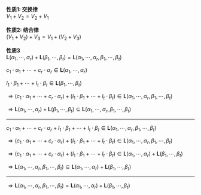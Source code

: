 **性质1: 交换律**  
 $V_1+V_2=V_2+V_1$  
  
**性质2: 结合律**  
 $(V_1+V_2)+V_3=V_1+(V_2+V_3)$  
  
**性质3**  
 $\mathbf{L}(\alpha_1,\cdots,\alpha_r)+\mathbf{L}(\beta_1,\cdots,\beta_t)=\mathbf{L}(\alpha_1,\cdots,\alpha_r,\beta_1,\cdots,\beta_t)$  
  
 $c_1\cdot\alpha_1+\cdots+c_r\cdot\alpha_r\in\mathbf{L}(\alpha_1,\cdots,\alpha_r)$  
  
 $l_1\cdot\beta_1+\cdots+l_t\cdot\beta_t\in\mathbf{L}(\beta_1,\cdots,\beta_t)$  
  
 $\Rightarrow (c_1\cdot\alpha_1+\cdots+c_r\cdot\alpha_r)+(l_1\cdot\beta_1+\cdots+l_t\cdot\beta_t)\in\mathbf{L}(\alpha_1,\cdots,\alpha_r,\beta_1,\cdots,\beta_t)$  
  
 $\Rightarrow\mathbf{L}(\alpha_1,\cdots,\alpha_r)+\mathbf{L}(\beta_1,\cdots,\beta_t)\subseteq\mathbf{L}(\alpha_1,\cdots,\alpha_r,\beta_1,\cdots,\beta_t)$  
  
---  
  
 $c_1\cdot\alpha_1+\cdots+c_r\cdot\alpha_r+l_1\cdot\beta_1+\cdots+l_t\cdot\beta_t\in\mathbf{L}(\alpha_1,\cdots,\alpha_r,\beta_1,\cdots,\beta_t)$  
  
 $\Rightarrow (c_1\cdot\alpha_1+\cdots+c_r\cdot\alpha_r)+(l_1\cdot\beta_1+\cdots+l_t\cdot\beta_t)\in\mathbf{L}(\alpha_1,\cdots,\alpha_r,\beta_1,\cdots,\beta_t)$  
  
 $\Rightarrow (c_1\cdot\alpha_1+\cdots+c_r\cdot\alpha_r)+(l_1\cdot\beta_1+\cdots+l_t\cdot\beta_t)\in\mathbf{L}(\alpha_1,\cdots,\alpha_r)+\mathbf{L}(\beta_1,\cdots,\beta_t)$  
  
 $\Rightarrow\mathbf{L}(\alpha_1,\cdots,\alpha_r,\beta_1,\cdots,\beta_t)\subseteq\mathbf{L}(\alpha_1,\cdots,\alpha_r)+\mathbf{L}(\beta_1,\cdots,\beta_t)$  
  
---  
  
 $\Rightarrow\mathbf{L}(\alpha_1,\cdots,\alpha_r,\beta_1,\cdots,\beta_t)=\mathbf{L}(\alpha_1,\cdots,\alpha_r)+\mathbf{L}(\beta_1,\cdots,\beta_t)$  
